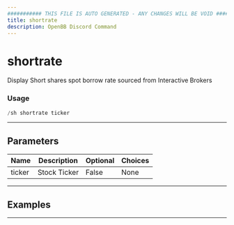 ```yaml
---
########### THIS FILE IS AUTO GENERATED - ANY CHANGES WILL BE VOID ###########
title: shortrate
description: OpenBB Discord Command
---
```


# shortrate

Display Short shares spot borrow rate sourced from Interactive Brokers

### Usage

```python wordwrap
/sh shortrate ticker
```

---

## Parameters

| Name | Description | Optional | Choices |
| ---- | ----------- | -------- | ------- |
| ticker | Stock Ticker | False | None |


---

## Examples


---
